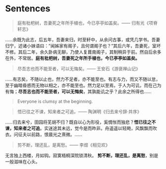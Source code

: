 # Sentences

> 庭有枇杷树，吾妻死之年所手植也，今已亭亭如盖矣。—— 归有光《项脊轩志》 

……余既为此志，后五年，吾妻来归，时至轩中，从余问古事，或凭几学书。吾妻归宁，述诸小妹语曰：”闻姊家有阁子，且何谓阁子也？”其后六年，吾妻死，室坏不修。其后二年，余久卧病无聊，乃使人复葺南阁子，其制稍异于前。然自后余多在外，不常居。**庭有枇杷树，吾妻死之年所手植也，今已亭亭如盖矣。**

> 尽吾志也而不能至者，可以无悔矣。—— 王安石《游褒禅山记》

……有志矣，不随以止也，然力不足者，亦不能至也。有志与力，而又不随以怠，至于幽暗昏惑而无物以相之，亦不能至也。然力足以至焉，于人为可讥，而在己为有悔；**尽吾志也而不能至者，可以无悔矣**，其孰能讥之乎？此余之所得也……

> Everyone is clumsy at the beginning.

> 悟已往之不谏，知来者之可追。—— 陶渊明《归去来兮辞·并序》

……归去来兮，田园将芜胡不归？既自以心为形役，奚惆怅而独悲？**悟已往之不谏，知来者之可追**。实迷途其未远，觉今是而昨非。舟遥遥以轻飏，风飘飘而吹衣。问征夫以前路，恨晨光之熹微。……

> 剪不断，理还乱，是离愁。—— 李煜《相见欢》

无言独上西楼，月如钩。寂寞梧桐深院锁清秋。
**剪不断，理还乱，是离愁**，别是一般滋味在心头。

> 